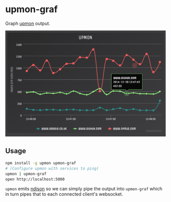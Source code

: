 # upmon-graf

Graph [upmon](https://github.com/alanshaw/upmon) output.

<img src="https://raw.githubusercontent.com/alanshaw/upmon-graf/master/screenshot.png" width="636">

## Usage

```sh
npm install -g upmon upmon-graf
# (Configure upmon with services to ping)
upmon | upmon-graf
open http://localhost:5000
```

`upmon` emits [ndjson](http://ndjson.org/) so we can simply pipe the output into `upmon-graf` which in turn pipes that to each connected client's websocket.

